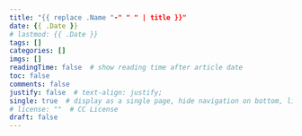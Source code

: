 ```yaml
---
title: "{{ replace .Name "-" " " | title }}"
date: {{ .Date }}
# lastmod: {{ .Date }}
tags: []
categories: []
imgs: []
readingTime: false  # show reading time after article date
toc: false
comments: false
justify: false  # text-align: justify;
single: true  # display as a single page, hide navigation on bottom, like as about page.
# license: ""  # CC License
draft: false
---
```

